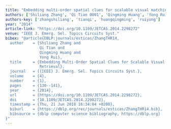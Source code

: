 ```yaml
---
title: "Embedding multi-order spatial clues for scalable visual matching and retrieval"
authors: ['Shiliang Zhang', 'Qi Tian 0001', 'Qingming Huang', 'Yong Rui']
authors-key: ['zhangshiliang', 'tianqi', 'huangqingming', 'ruiyong']
year: "2014"
article-link: "https://doi.org/10.1109/JETCAS.2014.2298272"
venue: "IEEE J. Emerg. Sel. Topics Circuits Syst."
bibex: "@article{DBLP:journals/esticas/ZhangTHR14,
  author    = {Shiliang Zhang and
               Qi Tian and
               Qingming Huang and
               Yong Rui},
  title     = {Embedding Multi-Order Spatial Clues for Scalable Visual Matching and
               Retrieval},
  journal   = {{IEEE} J. Emerg. Sel. Topics Circuits Syst.},
  volume    = {4},
  number    = {1},
  pages     = {130--141},
  year      = {2014},
  url       = {https://doi.org/10.1109/JETCAS.2014.2298272},
  doi       = {10.1109/JETCAS.2014.2298272},
  timestamp = {Thu, 21 Jun 2018 16:34:04 +0200},
  biburl    = {https://dblp.org/rec/journals/esticas/ZhangTHR14.bib},
  bibsource = {dblp computer science bibliography, https://dblp.org}
}"
---
```

